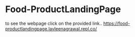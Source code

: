 # Food-ProductLandingPage

to see the webpage click on the provided link..
https://food-productlandingpage.lavleenagrawal.repl.co/
